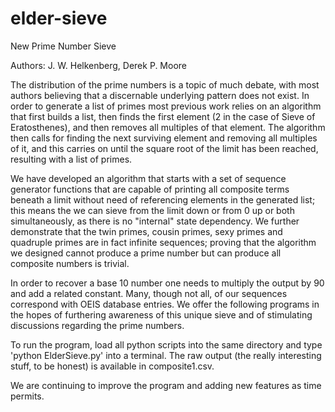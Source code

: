 # elder-sieve
New Prime Number Sieve

Authors: J. W. Helkenberg, Derek P. Moore

The distribution of the prime numbers is a topic of much debate, with most authors believing that a discernable underlying pattern does not exist. In order to generate a list of primes most previous work relies on an algorithm that first builds a list, then finds the first element (2 in the case of Sieve of Eratosthenes), and then removes all multiples of that element. The algorithm then calls for finding the next surviving element and removing all multiples of it, and this carries on until the square root of the limit has been reached, resulting with a list of primes.

We have developed an algorithm that starts with a set of sequence generator functions that are capable of printing all composite terms beneath a limit without need of referencing elements in the generated list; this means the we can sieve from the limit down or from 0 up or both simultaneously, as there is no "internal" state dependency. We further demonstrate that the twin primes, cousin primes, sexy primes and quadruple primes are in fact infinite sequences; proving that the algorithm we designed cannot produce a prime number but can produce all composite numbers is trivial.

In order to recover a base 10 number one needs to multiply the output by 90 and add a related constant. Many, though not all, of our sequences correspond with OEIS database entries. We offer the following programs in the hopes of furthering awareness of this unique sieve and of stimulating discussions regarding the prime numbers.

To run the program, load all python scripts into the same directory and type 'python ElderSieve.py' into a terminal. The raw output (the really interesting stuff, to be honest) is available in composite1.csv. 

We are continuing to improve the program and adding new features as time permits. 
